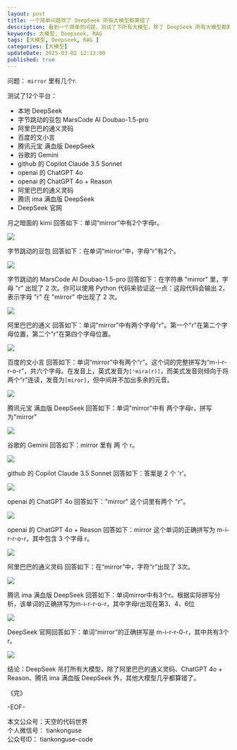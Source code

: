 ```yaml
---
layout: post  
title: 一个简单问题除了 DeepSeek 所有大模型都算错了
description: 看到一个简单的问题，测试了下所有大模型，除了 DeepSeek 所有大模型都算错了。  
keywords: 大模型, Deepseek, RAG 
tags: [大模型, Deepseek, RAG ]  
categories: [大模型]  
updateDate: 2025-03-02 12:13:00  
published: true  
---
```




问题： `mirror` 里有几个r.  


测试了12个平台：  


- 本地 DeepSeek  
- 字节跳动的豆包 MarsCode AI Doubao-1.5-pro  
- 阿里巴巴的通义灵码  
- 百度的文小言  
- 腾讯元宝 满血版 DeepSeek  
- 谷歌的 Gemini  
- github 的 Copilot Claude 3.5 Sonnet  
- openai 的 ChatGPT 4o  
- openai 的 ChatGPT 4o + Reason  
- 阿里巴巴的通义灵码  
- 腾讯 ima 满血版 DeepSeek  
- DeepSeek 官网  


月之暗面的 kimi 回答如下：单词“mirror”中有2个字母r。  


![](https://res2025.tiankonguse.com/images/2025/03/02/001.png)  



字节跳动的豆包 回答如下：在单词“mirror”中，字母“r”有2个。  


![](https://res2025.tiankonguse.com/images/2025/03/02/002.png)  


字节跳动的 MarsCode AI Doubao-1.5-pro 回答如下：在字符串 "mirror" 里，字母 "r" 出现了 2 次。你可以使用 Python 代码来验证这一点：这段代码会输出 2，表示字母 "r" 在 "mirror" 中出现了 2 次。  

 
![](https://res2025.tiankonguse.com/images/2025/03/02/011.png)  


阿里巴巴的通义 回答如下：单词"mirror"中有两个字母"r"。第一个"r"在第二个字母位置，第二个"r"在第四个字母位置。  


![](https://res2025.tiankonguse.com/images/2025/03/02/003.png)  


百度的文小言 回答如下：单词“mirror”中有两个“r”。这个词的完整拼写为“m-i-r-r-o-r”，共六个字母。在发音上，英式发音为`['mira(r)]`，而美式发音则倾向于将两个“r”连读，发音为`[miror]`，但中间并不加出多余的元音。  

![](https://res2025.tiankonguse.com/images/2025/03/02/004.png)  


腾讯元宝 满血版 DeepSeek 回答如下：单词"mirror"中有 两个字母r，拼写为"mirror"   


![](https://res2025.tiankonguse.com/images/2025/03/02/005.png)


谷歌的 Gemini 回答如下：mirror 里有 两 个 r。  


![](https://res2025.tiankonguse.com/images/2025/03/02/010.png)


github 的 Copilot Claude 3.5 Sonnet 回答如下：答案是 2 个 'r'。  


![](https://res2025.tiankonguse.com/images/2025/03/02/013.png)



openai 的 ChatGPT 4o 回答如下："mirror" 这个词里有两个 "r"。  

 
![](https://res2025.tiankonguse.com/images/2025/03/02/007.png)


openai 的 ChatGPT 4o + Reason 回答如下：mirror 这个单词的正确拼写为 m-i-r-r-o-r，其中包含 3 个字母 r。  


![](https://res2025.tiankonguse.com/images/2025/03/02/008.png)


阿里巴巴的通义灵码 回答如下：在“mirror”中，字符“r”出现了 3次。  


![](https://res2025.tiankonguse.com/images/2025/03/02/012.png)


腾讯 ima 满血版 DeepSeek 回答如下：单词mirror中有3个r。根据实际拼写分析，该单词的正确拼写为m-i-r-r-o-r，其中字母r出现在第3、4、6位  

![](https://res2025.tiankonguse.com/images/2025/03/02/006.png)



DeepSeek 官网回答如下：单词“mirror”的正确拼写是 m-i-r-r-0-r，其中共有3个r。  


![](https://res2025.tiankonguse.com/images/2025/03/02/009.png)


结论：DeepSeek 吊打所有大模型，除了阿里巴巴的通义灵码、ChatGPT 4o + Reason、腾讯 ima 满血版 DeepSeek 外，其他大模型几乎都算错了。  


《完》  


-EOF-  

本文公众号：天空的代码世界  
个人微信号： tiankonguse  
公众号ID： tiankonguse-code  
  